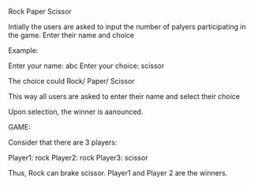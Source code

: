 Rock Paper Scissor

Intially the users are asked to input the number of palyers participating in the game.
Enter their name and choice

Example:

Enter your name: abc
Enter your choice: scissor

The choice could Rock/ Paper/ Scissor

This way all users are asked to enter their name and select their choice

Upon selection, the winner is aanounced.


GAME:

Consider that there are 3 players:

Player1: rock
Player2: rock
Player3: scissor

Thus, Rock can brake scissor.
Player1 and Player 2 are the winners.
